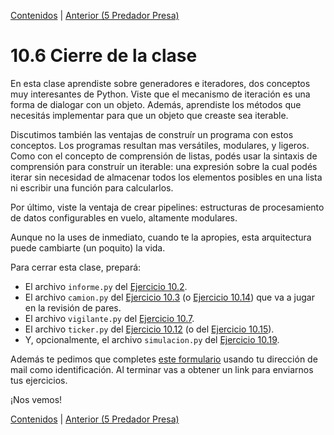 [Contenidos](../Contenidos.md) \| [Anterior (5 Predador Presa)](05_PredadorPresa.md)

# 10.6 Cierre de la clase

En esta clase aprendiste sobre generadores e iteradores, dos conceptos muy interesantes de Python. Viste que el mecanismo de iteración es una forma de dialogar con un objeto. Además, aprendiste los métodos que necesitás implementar para que un objeto que creaste sea iterable. 

Discutimos también las ventajas de construír un programa con estos conceptos. Los programas resultan mas versátiles, modulares, y ligeros. Como con el concepto de comprensión de listas, podés usar la sintaxis de comprensión para construír un iterable: una expresión sobre la cual podés iterar sin necesidad de almacenar todos los elementos posibles en una lista ni escribir una función para calcularlos.

Por último, viste la ventaja de crear pipelines: estructuras de procesamiento de datos configurables en vuelo, altamente modulares.  

Aunque no la uses de inmediato, cuando te la apropies, esta arquitectura puede cambiarte (un poquito) la vida.

Para cerrar esta clase, prepará:
 
* El archivo `informe.py` del [Ejercicio 10.2](../10_Generadores_e_Iteradores/01_protocolo_Iteracion.md#ejercicio-102-iteración-sobre-objetos).
* El archivo `camion.py` del [Ejercicio 10.3](../10_Generadores_e_Iteradores/01_protocolo_Iteracion.md#ejercicio-103-un-iterador-adecuado) (o [Ejercicio 10.14](../10_Generadores_e_Iteradores/04_Mas_generadores.md#ejercicio-1014-expresiones-generadoras-como-argumentos-en-funciones)) que va a jugar en la revisión de pares.
* El archivo `vigilante.py` del [Ejercicio 10.7](../10_Generadores_e_Iteradores/02_iteracion_a_medida.md#ejercicio-107-cambios-de-precio-de-un-camión).
* El archivo `ticker.py` del [Ejercicio 10.12](../10_Generadores_e_Iteradores/03_Producers_consumers.md#ejercicio-1012-el-pipeline-ensamblado) (o del [Ejercicio 10.15](../10_Generadores_e_Iteradores/04_Mas_generadores.md#ejercicio-1015-código-simple)).
* Y, opcionalmente, el archivo `simulacion.py` del [Ejercicio 10.19](../10_Generadores_e_Iteradores/05_PredadorPresa.md#ejercicio-1019-alcanzando-la-madurez).

Además te pedimos  que completes [este formulario](https://docs.google.com/forms/d/176NfxPBJ7yqvl2MV79QQAezE8bvGbo4WxD5kVIR0OeY) usando tu dirección de mail como identificación.  Al terminar vas a obtener un link para enviarnos tus ejercicios. 

¡Nos vemos!

[Contenidos](../Contenidos.md) \| [Anterior (5 Predador Presa)](05_PredadorPresa.md)

